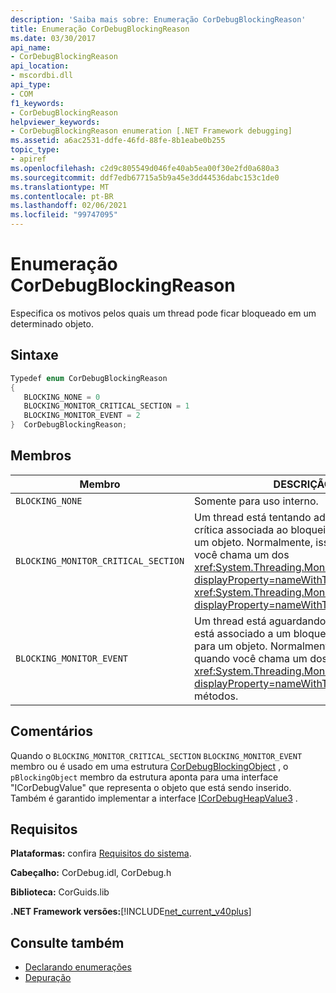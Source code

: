 ```yaml
---
description: 'Saiba mais sobre: Enumeração CorDebugBlockingReason'
title: Enumeração CorDebugBlockingReason
ms.date: 03/30/2017
api_name:
- CorDebugBlockingReason
api_location:
- mscordbi.dll
api_type:
- COM
f1_keywords:
- CorDebugBlockingReason
helpviewer_keywords:
- CorDebugBlockingReason enumeration [.NET Framework debugging]
ms.assetid: a6ac2531-ddfe-46fd-88fe-8b1eabe0b255
topic_type:
- apiref
ms.openlocfilehash: c2d9c805549d046fe40ab5ea00f30e2fd0a680a3
ms.sourcegitcommit: ddf7edb67715a5b9a45e3dd44536dabc153c1de0
ms.translationtype: MT
ms.contentlocale: pt-BR
ms.lasthandoff: 02/06/2021
ms.locfileid: "99747095"
---
```

# <a name="cordebugblockingreason-enumeration"></a>Enumeração CorDebugBlockingReason

Especifica os motivos pelos quais um thread pode ficar bloqueado em um determinado objeto.  
  
## <a name="syntax"></a>Sintaxe  
  
```cpp  
Typedef enum CorDebugBlockingReason  
{  
   BLOCKING_NONE = 0  
   BLOCKING_MONITOR_CRITICAL_SECTION = 1  
   BLOCKING_MONITOR_EVENT = 2  
}  CorDebugBlockingReason;  
```  
  
## <a name="members"></a>Membros  
  
|Membro|DESCRIÇÃO|  
|------------|-----------------|  
|`BLOCKING_NONE`|Somente para uso interno.|  
|`BLOCKING_MONITOR_CRITICAL_SECTION`|Um thread está tentando adquirir a seção crítica associada ao bloqueio de monitor em um objeto. Normalmente, isso ocorre quando você chama um dos <xref:System.Threading.Monitor.Enter%2A?displayProperty=nameWithType> métodos ou <xref:System.Threading.Monitor.TryEnter%2A?displayProperty=nameWithType> .|  
|`BLOCKING_MONITOR_EVENT`|Um thread está aguardando o evento que está associado a um bloqueio de monitor para um objeto. Normalmente, isso ocorre quando você chama um dos <xref:System.Threading.Monitor?displayProperty=nameWithType> `Wait` métodos.|  
  
## <a name="remarks"></a>Comentários  

 Quando o `BLOCKING_MONITOR_CRITICAL_SECTION` `BLOCKING_MONITOR_EVENT` membro ou é usado em uma estrutura [CorDebugBlockingObject](cordebugblockingobject-structure.md) , o `pBlockingObject` membro da estrutura aponta para uma interface "ICorDebugValue" que representa o objeto que está sendo inserido. Também é garantido implementar a interface [ICorDebugHeapValue3](icordebugheapvalue3-interface.md) .  
  
## <a name="requirements"></a>Requisitos  

 **Plataformas:** confira [Requisitos do sistema](../../get-started/system-requirements.md).  
  
 **Cabeçalho:** CorDebug.idl, CorDebug.h  
  
 **Biblioteca:** CorGuids.lib  
  
 **.NET Framework versões:**[!INCLUDE[net_current_v40plus](../../../../includes/net-current-v40plus-md.md)]  
  
## <a name="see-also"></a>Consulte também

- [Declarando enumerações](debugging-enumerations.md)
- [Depuração](index.md)
